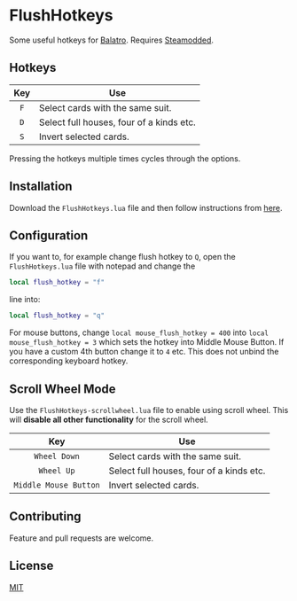 # FlushHotkeys
Some useful hotkeys for [Balatro](https://store.steampowered.com/app/2379780/Balatro). Requires [Steamodded](https://github.com/Steamopollys/Steamodded).

## Hotkeys
| Key | Use                              |
| :-: | -------------------------------- |
| `F` | Select cards with the same suit. |
| `D` | Select full houses, four of a kinds etc. |
| `S` | Invert selected cards.           |

Pressing the hotkeys multiple times cycles through the options.
## Installation
Download the `FlushHotkeys.lua` file and then follow instructions from [here](https://github.com/Steamopollys/Steamodded?tab=readme-ov-file#how-to-install-a-mod).

## Configuration
If you want to, for example change flush hotkey to `Q`, open the `FlushHotkeys.lua` file with notepad and change the
```lua
local flush_hotkey = "f"
```
line into:
```lua
local flush_hotkey = "q"
```

For mouse buttons, change `local mouse_flush_hotkey = 400` into `local mouse_flush_hotkey = 3` which sets the hotkey into Middle Mouse Button. If you have a custom 4th button change it to `4` etc. This does not unbind the corresponding keyboard hotkey.

## Scroll Wheel Mode
Use the `FlushHotkeys-scrollwheel.lua` file to enable using scroll wheel. This will **disable all other functionality** for the scroll wheel.

| Key | Use                              |
| :-: | -------------------------------- |
| `Wheel Down` | Select cards with the same suit. |
| `Wheel Up` | Select full houses, four of a kinds etc. |
| `Middle Mouse Button` | Invert selected cards.           |

## Contributing
Feature and pull requests are welcome.

## License

[MIT](https://choosealicense.com/licenses/mit/)
